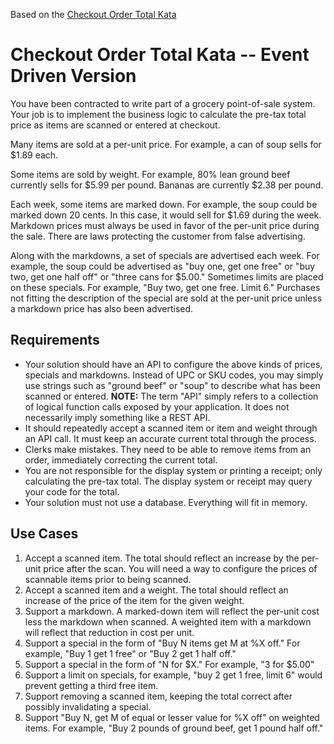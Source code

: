 Based on the [Checkout Order Total Kata](https://github.com/PillarTechnology/kata-checkout-order-total/blob/master/README.md)

# Checkout Order Total Kata -- Event Driven Version

You have been contracted to write part of a grocery point-of-sale system. Your job is to implement the business logic to calculate 
the pre-tax total price as items are scanned or entered at checkout.

Many items are sold at a per-unit price. For example, a can of soup sells for $1.89 each.

Some items are sold by weight. For example, 80% lean ground beef currently sells for $5.99 per pound. Bananas are currently $2.38 per pound.

Each week, some items are marked down. For example, the soup could be marked down 20 cents. In this case, it would sell for $1.69 during the week. 
Markdown prices must always be used in favor of the per-unit price during the sale. There are laws protecting the customer from false advertising.

Along with the markdowns, a set of specials are advertised each week. For example, the soup could be advertised as "buy one, get one free" or 
"buy two, get one half off" or "three cans for $5.00." Sometimes limits are placed on these specials. For example, "Buy two, get one free. Limit 6." 
Purchases not fitting the description of the special are sold at the per-unit price unless a markdown price has also been advertised.

## Requirements
* Your solution should have an API to configure the above kinds of prices, specials and markdowns. Instead of UPC or SKU codes, you may simply use strings such as "ground beef" or "soup" 
to describe what has been scanned or entered. **NOTE:** The term "API" simply refers to a collection of logical function calls exposed by your application. It does not necessarily imply 
something like a REST API.
* It should repeatedly accept a scanned item or item and weight through an API call. It must keep an accurate current total through the process.
* Clerks make mistakes. They need to be able to remove items from an order, immediately correcting the current total.
* You are not responsible for the display system or printing a receipt; only calculating the pre-tax total. The display system or receipt may query your code for the total.
* Your solution must not use a database. Everything will fit in memory.
## Use Cases
1. Accept a scanned item. The total should reflect an increase by the per-unit price after the scan. You will need a way to configure the prices of scannable items prior to being scanned.
2. Accept a scanned item and a weight. The total should reflect an increase of the price of the item for the given weight.
3. Support a markdown. A marked-down item will reflect the per-unit cost less the markdown when scanned. A weighted item with a markdown will reflect that reduction in cost per unit.
4. Support a special in the form of "Buy N items get M at %X off." For example, "Buy 1 get 1 free" or "Buy 2 get 1 half off."
5. Support a special in the form of "N for $X." For example, "3 for $5.00"
6. Support a limit on specials, for example, "buy 2 get 1 free, limit 6" would prevent getting a third free item.
7. Support removing a scanned item, keeping the total correct after possibly invalidating a special.
8. Support "Buy N, get M of equal or lesser value for %X off" on weighted items. For example, "Buy 2 pounds of ground beef, get 1 pound half off."

